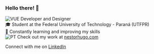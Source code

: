 ### Hello there! 👋  

![VUE](https://i.ibb.co/RxgYXfk/image-8.png) Developer and Designer  
🎓 Student at the Federal University of Technology - Paraná (UTFPR)  
🌱 Constantly learning and improving my skills  
![PT](https://i.ibb.co/Rpbjq28c/Group-9.png) Check out my work at [nestorhugo.com](https://www.nestorhugo.com)  

Connect with me on [LinkedIn](https://www.linkedin.com/in/nestorhugo/)  

